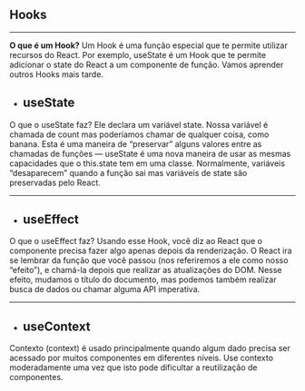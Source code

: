## Hooks
<hr />

<p>
<b>O que é um Hook?</b> Um Hook é uma função especial que te permite utilizar recursos do React. Por exemplo, useState é um Hook que te permite adicionar o state do React a um componente de função. Vamos aprender outros Hooks mais tarde.
</p>

 - ## useState

O que o useState faz? Ele declara um variável state. Nossa variável é chamada de count mas poderíamos chamar de qualquer coisa, como banana. Esta é uma maneira de “preservar” alguns valores entre as chamadas de funções — useState é uma nova maneira de usar as mesmas capacidades que o this.state tem em uma classe. Normalmente, variáveis “desaparecem” quando a função sai mas variáveis de state são preservadas pelo React.
<hr />

 - ## useEffect

O que o useEffect faz? Usando esse Hook, você diz ao React que o componente precisa fazer algo apenas depois da renderização. O React ira se lembrar da função que você passou (nos referiremos a ele como nosso “efeito”), e chamá-la depois que realizar as atualizações do DOM. Nesse efeito, mudamos o título do documento, mas podemos também realizar busca de dados ou chamar alguma API imperativa.
<hr />

 - ## useContext

Contexto (context) é usado principalmente quando algum dado precisa ser acessado por muitos componentes em diferentes níveis. Use contexto moderadamente uma vez que isto pode dificultar a reutilização de componentes.
